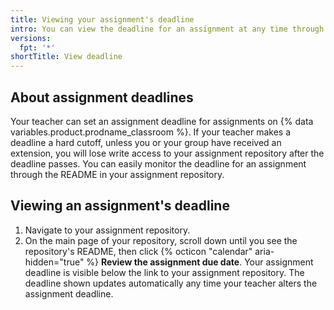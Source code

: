 ```yaml
---
title: Viewing your assignment's deadline
intro: You can view the deadline for an assignment at any time through the README of your assignment repository.
versions:
  fpt: '*'
shortTitle: View deadline
---
```


## About assignment deadlines

Your teacher can set an assignment deadline for assignments on {% data variables.product.prodname_classroom %}. If your teacher makes a deadline a hard cutoff, unless you or your group have received an extension, you will lose write access to your assignment repository after the deadline passes. You can easily monitor the deadline for an assignment through the README in your assignment repository.

## Viewing an assignment's deadline

1. Navigate to your assignment repository.
1. On the main page of your repository, scroll down until you see the repository's README, then click {% octicon "calendar" aria-hidden="true" %} **Review the assignment due date**. Your assignment deadline is visible below the link to your assignment repository. The deadline shown updates automatically any time your teacher alters the assignment deadline.